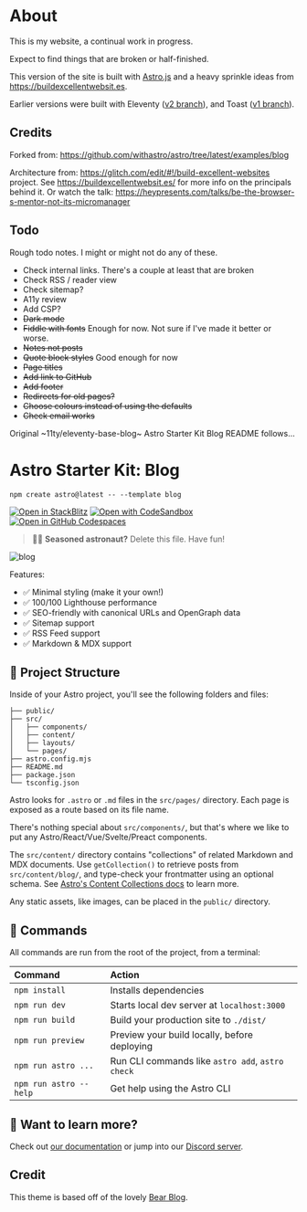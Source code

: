 # About

This is my website, a continual work in progress.

Expect to find things that are broken or half-finished.

This version of the site is built with [Astro.js](https://astro.build/) and a heavy sprinkle ideas from https://buildexcellentwebsit.es.

Earlier versions were built with Eleventy ([v2 branch](https://github.com/m-allanson/mikeallanson.com/tree/v2)), and Toast ([v1 branch](https://github.com/m-allanson/mikeallanson.com/tree/v1)).

## Credits

Forked from: https://github.com/withastro/astro/tree/latest/examples/blog

Architecture from: https://glitch.com/edit/#!/build-excellent-websites project. See https://buildexcellentwebsit.es/ for more info on the principals behind it. Or watch the talk: https://heypresents.com/talks/be-the-browser-s-mentor-not-its-micromanager

## Todo

Rough todo notes. I might or might not do any of these.

- Check internal links. There's a couple at least that are broken
- Check RSS / reader view
- Check sitemap?
- A11y review
- Add CSP?
- ~~Dark mode~~
- ~~Fiddle with fonts~~ Enough for now. Not sure if I've made it better or worse.
- ~~Notes not posts~~
- ~~Quote block styles~~ Good enough for now
- ~~Page titles~~
- ~~Add link to GitHub~~
- ~~Add footer~~
- ~~Redirects for old pages?~~
- ~~Choose colours instead of using the defaults~~
- ~~Check email works~~

Original ~11ty/eleventy-base-blog~ Astro Starter Kit Blog README follows...

# Astro Starter Kit: Blog

```
npm create astro@latest -- --template blog
```

[![Open in StackBlitz](https://developer.stackblitz.com/img/open_in_stackblitz.svg)](https://stackblitz.com/github/withastro/astro/tree/latest/examples/blog)
[![Open with CodeSandbox](https://assets.codesandbox.io/github/button-edit-lime.svg)](https://codesandbox.io/p/sandbox/github/withastro/astro/tree/latest/examples/blog)
[![Open in GitHub Codespaces](https://github.com/codespaces/badge.svg)](https://codespaces.new/withastro/astro?devcontainer_path=.devcontainer/blog/devcontainer.json)

> 🧑‍🚀 **Seasoned astronaut?** Delete this file. Have fun!

![blog](https://user-images.githubusercontent.com/4677417/186189140-4ef17aac-c3c9-4918-a8c2-ce86ba1bb394.png)

Features:

- ✅ Minimal styling (make it your own!)
- ✅ 100/100 Lighthouse performance
- ✅ SEO-friendly with canonical URLs and OpenGraph data
- ✅ Sitemap support
- ✅ RSS Feed support
- ✅ Markdown & MDX support

## 🚀 Project Structure

Inside of your Astro project, you'll see the following folders and files:

```
├── public/
├── src/
│   ├── components/
│   ├── content/
│   ├── layouts/
│   └── pages/
├── astro.config.mjs
├── README.md
├── package.json
└── tsconfig.json
```

Astro looks for `.astro` or `.md` files in the `src/pages/` directory. Each page is exposed as a route based on its file name.

There's nothing special about `src/components/`, but that's where we like to put any Astro/React/Vue/Svelte/Preact components.

The `src/content/` directory contains "collections" of related Markdown and MDX documents. Use `getCollection()` to retrieve posts from `src/content/blog/`, and type-check your frontmatter using an optional schema. See [Astro's Content Collections docs](https://docs.astro.build/en/guides/content-collections/) to learn more.

Any static assets, like images, can be placed in the `public/` directory.

## 🧞 Commands

All commands are run from the root of the project, from a terminal:

| Command                | Action                                           |
| :--------------------- | :----------------------------------------------- |
| `npm install`          | Installs dependencies                            |
| `npm run dev`          | Starts local dev server at `localhost:3000`      |
| `npm run build`        | Build your production site to `./dist/`          |
| `npm run preview`      | Preview your build locally, before deploying     |
| `npm run astro ...`    | Run CLI commands like `astro add`, `astro check` |
| `npm run astro --help` | Get help using the Astro CLI                     |

## 👀 Want to learn more?

Check out [our documentation](https://docs.astro.build) or jump into our [Discord server](https://astro.build/chat).

## Credit

This theme is based off of the lovely [Bear Blog](https://github.com/HermanMartinus/bearblog/).
